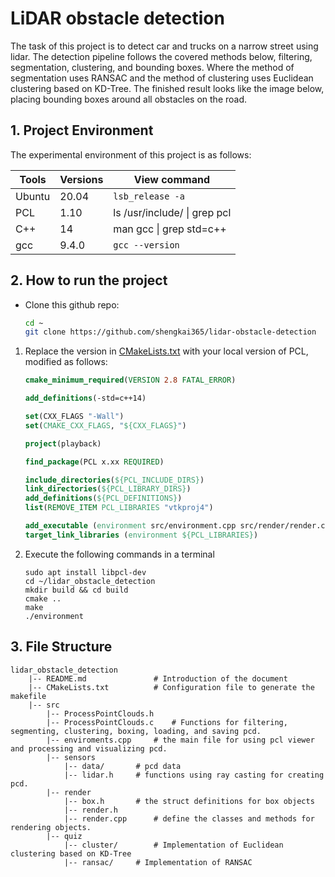 # LiDAR obstacle detection

The task of this project is to detect car and trucks on a narrow street using lidar. The detection pipeline follows the covered methods below, filtering, segmentation, clustering, and bounding boxes. Where the method of segmentation uses RANSAC and the method of clustering uses Euclidean clustering based on KD-Tree. The finished result looks like the image below, placing bounding boxes around all obstacles on the road.

## 1. Project Environment

The experimental environment of this project is as follows: 

| Tools  | Versions | View command                 |
| ------ | -------- | ---------------------------- |
| Ubuntu | 20.04    | `lsb_release -a`             |
| PCL    | 1.10     | ls /usr/include/ \| grep pcl |
| C++    | 14       | man gcc \| grep std=c++      |
| gcc    | 9.4.0    | `gcc --version`              |



## 2. How to run the project

- Clone this github repo:

    ```sh
    cd ~
    git clone https://github.com/shengkai365/lidar-obstacle-detection
    ```

1. Replace the version in [CMakeLists.txt](https://github.com/shengkai365/lidar-obstacle-detection/blob/main/CMakeLists.txt) with your local version of PCL, modified as follows: 

   ```cmake
   cmake_minimum_required(VERSION 2.8 FATAL_ERROR)
   
   add_definitions(-std=c++14)
   
   set(CXX_FLAGS "-Wall")
   set(CMAKE_CXX_FLAGS, "${CXX_FLAGS}")
   
   project(playback)
   
   find_package(PCL x.xx REQUIRED)
   
   include_directories(${PCL_INCLUDE_DIRS})
   link_directories(${PCL_LIBRARY_DIRS})
   add_definitions(${PCL_DEFINITIONS})
   list(REMOVE_ITEM PCL_LIBRARIES "vtkproj4")
   
   add_executable (environment src/environment.cpp src/render/render.cpp src/processPointClouds.cpp)
   target_link_libraries (environment ${PCL_LIBRARIES})
   ```

2. Execute the following commands in a terminal

   ```shell
   sudo apt install libpcl-dev
   cd ~/lidar_obstacle_detection
   mkdir build && cd build
   cmake ..
   make
   ./environment
   ```


## 3. File Structure

```
lidar_obstacle_detection
	|-- README.md				# Introduction of the document
	|-- CMakeLists.txt			# Configuration file to generate the makefile
	|-- src
		|-- ProcessPointClouds.h		
		|-- ProcessPointClouds.c	# Functions for filtering, segmenting, clustering, boxing, loading, and saving pcd.			 
		|-- enviroments.cpp		# the main file for using pcl viewer and processing and visualizing pcd.
		|-- sensors
			|-- data/		# pcd data
			|-- lidar.h		# functions using ray casting for creating pcd.
		|-- render
			|-- box.h		# the struct definitions for box objects
			|-- render.h
			|-- render.cpp		# define the classes and methods for rendering objects.
		|-- quiz
			|-- cluster/		# Implementation of Euclidean clustering based on KD-Tree
			|-- ransac/		# Implementation of RANSAC
```

